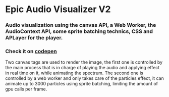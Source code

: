 
# Epic Audio Visualizer V2

### Audio visualization using the canvas API, a Web Worker, the AudioContext API, some sprite batching technics, CSS and APLayer for the player.

### Check it on [codepen](https://codepen.io/heinhein/full/EqPBoJ)

Two canvas tags are used to render the image, the first one is controlled by the main process that is in
charge of playing the audio and applying effect in real time on it, while animating the spectrum. The second
one is controlled by a web worker and only takes care of the particles effect, it can animate up to 3000
particles using sprite batching, limiting the amount of gpu calls per frame.
